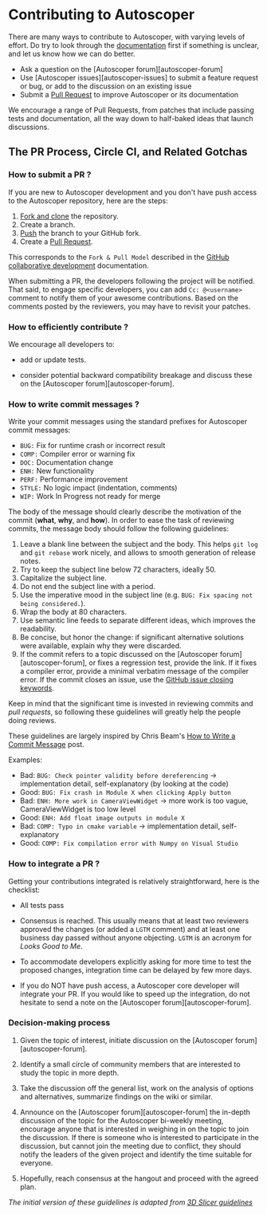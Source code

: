 # Contributing to Autoscoper

There are many ways to contribute to Autoscoper, with varying levels of effort. Do try to
look through the [documentation](https://github.com/BrownBiomechanics/Autoscoper#readme) first if something is unclear, and let us know how we can
do better.

  * Ask a question on the [Autoscoper forum][autoscoper-forum]
  * Use [Autoscoper issues][autoscoper-issues] to submit a feature request or bug, or add to the discussion on an existing issue
  * Submit a [Pull Request](https://github.com/BrownBiomechanics/Autoscoper/pulls) to improve Autoscoper or its documentation

We encourage a range of Pull Requests, from patches that include passing tests and
documentation, all the way down to half-baked ideas that launch discussions.

## The PR Process, Circle CI, and Related Gotchas

### How to submit a PR ?

If you are new to Autoscoper development and you don't have push access to the Autoscoper
repository, here are the steps:

1. [Fork and clone](https://docs.github.com/get-started/quickstart/fork-a-repo) the repository.
2. Create a branch.
3. [Push](https://docs.github.com/get-started/using-git/pushing-commits-to-a-remote-repository) the branch to your GitHub fork.
4. Create a [Pull Request](https://github.com/BrownBiomechanics/Autoscoper/pulls).

This corresponds to the `Fork & Pull Model` described in the [GitHub collaborative development](https://docs.github.com/pull-requests/collaborating-with-pull-requests/getting-started/about-collaborative-development-models)
documentation.

When submitting a PR, the developers following the project will be notified. That
said, to engage specific developers, you can add `Cc: @<username>` comment to notify
them of your awesome contributions.
Based on the comments posted by the reviewers, you may have to revisit your patches.


### How to efficiently contribute ?

We encourage all developers to:

* add or update tests.

* consider potential backward compatibility breakage and discuss these on the
  [Autoscoper forum][autoscoper-forum].

### How to write commit messages ?

Write your commit messages using the standard prefixes for Autoscoper commit
messages:

  * `BUG:` Fix for runtime crash or incorrect result
  * `COMP:` Compiler error or warning fix
  * `DOC:` Documentation change
  * `ENH:` New functionality
  * `PERF:` Performance improvement
  * `STYLE:` No logic impact (indentation, comments)
  * `WIP:` Work In Progress not ready for merge

The body of the message should clearly describe the motivation of the commit
(**what**, **why**, and **how**). In order to ease the task of reviewing
commits, the message body should follow the following guidelines:

  1. Leave a blank line between the subject and the body.
  This helps `git log` and `git rebase` work nicely, and allows to smooth
  generation of release notes.
  2. Try to keep the subject line below 72 characters, ideally 50.
  3. Capitalize the subject line.
  4. Do not end the subject line with a period.
  5. Use the imperative mood in the subject line (e.g. `BUG: Fix spacing
  not being considered.`).
  6. Wrap the body at 80 characters.
  7. Use semantic line feeds to separate different ideas, which improves the
  readability.
  8. Be concise, but honor the change: if significant alternative solutions
  were available, explain why they were discarded.
  9. If the commit refers to a topic discussed on the [Autoscoper forum][autoscoper-forum], or fixes
  a regression test, provide the link. If it fixes a compiler error, provide a
  minimal verbatim message of the compiler error. If the commit closes an
  issue, use the [GitHub issue closing
  keywords](https://docs.github.com/issues/tracking-your-work-with-issues/linking-a-pull-request-to-an-issue).

Keep in mind that the significant time is invested in reviewing commits and
*pull requests*, so following these guidelines will greatly help the people
doing reviews.

These guidelines are largely inspired by Chris Beam's
[How to Write a Commit Message](https://chris.beams.io/posts/git-commit/)
post.

Examples:
  - Bad: `BUG: Check pointer validity before dereferencing` -> implementation detail, self-explanatory (by looking at the code)
  - Good: `BUG: Fix crash in Module X when clicking Apply button`
  - Bad: `ENH: More work in CameraViewWidget` -> more work is too vague, CameraViewWidget is too low level
  - Good: `ENH: Add float image outputs in module X`
  - Bad: `COMP: Typo in cmake variable` -> implementation detail, self-explanatory
  - Good: `COMP: Fix compilation error with Numpy on Visual Studio`


### How to integrate a PR ?

Getting your contributions integrated is relatively straightforward, here
is the checklist:

* All tests pass
* Consensus is reached. This usually means that at least two reviewers approved
  the changes (or added a `LGTM` comment) and at least one business day passed
  without anyone objecting. `LGTM` is an acronym for _Looks Good to Me_.
* To accommodate developers explicitly asking for more time to test the
  proposed changes, integration time can be delayed by few more days.

* If you do NOT have push access, a Autoscoper core developer will integrate your PR. If
  you would like to speed up the integration, do not hesitate to send a note on
  the [Autoscoper forum][autoscoper-forum].

### Decision-making process

1. Given the topic of interest, initiate discussion on the [Autoscoper forum][autoscoper-forum].

2. Identify a small circle of community members that are interested to study the
   topic in more depth.

3. Take the discussion off the general list, work on the analysis of options and
   alternatives, summarize findings on the wiki or similar.

4. Announce on the [Autoscoper forum][autoscoper-forum] the in-depth discussion of the topic for the
   Autoscoper bi-weekly meeting,
   encourage anyone that is interested in weighing in on the topic to join the
   discussion. If there is someone who is interested to participate in the discussion,
   but cannot join the meeting due to conflict, they should notify the leaders of
   the given project and identify the time suitable for everyone.

5. Hopefully, reach consensus at the hangout and proceed with the agreed plan.


*The initial version of these guidelines is adapted from [3D Slicer guidelines](https://slicer.readthedocs.io/en/latest/developer_guide/contributing.html?highlight=contributing#decision-making-process)*


[slicer-forum]: https://discourse.slicer.org/c/community/slicerautoscoperm/30
[slicer-issues]: https://github.com/BrownBiomechanics/Autoscoper/issues
